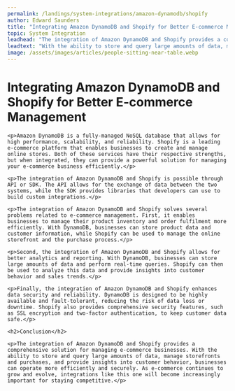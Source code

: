```yaml
---
permalink: /landings/system-integrations/amazon-dynamodb/shopify
author: Edward Saunders
title: "Integrating Amazon DynamoDB and Shopify for Better E-commerce Management"
topic: System Integration
leadhead: "The integration of Amazon DynamoDB and Shopify provides a comprehensive solution for managing e-commerce businesses"
leadtext: "With the ability to store and query large amounts of data, manage storefronts and purchases, and provide insights into customer behavior, businesses can operate more efficiently and securely. As e-commerce continues to grow and evolve, integrations like this one will become increasingly important for staying competitive."
image: /assets/images/articles/people-sitting-near-table.webp
---
```

<div class="arttext">    <h1>Integrating Amazon DynamoDB and Shopify for Better E-commerce Management</h1>

    <p>Amazon DynamoDB is a fully-managed NoSQL database that allows for high performance, scalability, and reliability. Shopify is a leading e-commerce platform that enables businesses to create and manage online stores. Both of these services have their respective strengths, but when integrated, they can provide a powerful solution for managing your e-commerce business efficiently.</p>

    <p>The integration of Amazon DynamoDB and Shopify is possible through API or SDK. The API allows for the exchange of data between the two systems, while the SDK provides libraries that developers can use to build custom integrations.</p>

    <p>The integration of Amazon DynamoDB and Shopify solves several problems related to e-commerce management. First, it enables businesses to manage their product inventory and order fulfilment more efficiently. With DynamoDB, businesses can store product data and customer information, while Shopify can be used to manage the online storefront and the purchase process.</p>

    <p>Second, the integration of Amazon DynamoDB and Shopify allows for better analytics and reporting. With DynamoDB, businesses can store large amounts of data and perform real-time queries. Shopify can then be used to analyze this data and provide insights into customer behavior and sales trends.</p>

    <p>Finally, the integration of Amazon DynamoDB and Shopify enhances data security and reliability. DynamoDB is designed to be highly available and fault-tolerant, reducing the risk of data loss or downtime. Shopify also provides comprehensive security features, such as SSL encryption and two-factor authentication, to keep customer data safe.</p>

    <h2>Conclusion</h2>

    <p>The integration of Amazon DynamoDB and Shopify provides a comprehensive solution for managing e-commerce businesses. With the ability to store and query large amounts of data, manage storefronts and purchases, and provide insights into customer behavior, businesses can operate more efficiently and securely. As e-commerce continues to grow and evolve, integrations like this one will become increasingly important for staying competitive.</p>

</div>